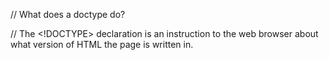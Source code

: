 // What does a doctype do?

// The <!DOCTYPE> declaration is an instruction to the web browser about what version of HTML the page is written in.